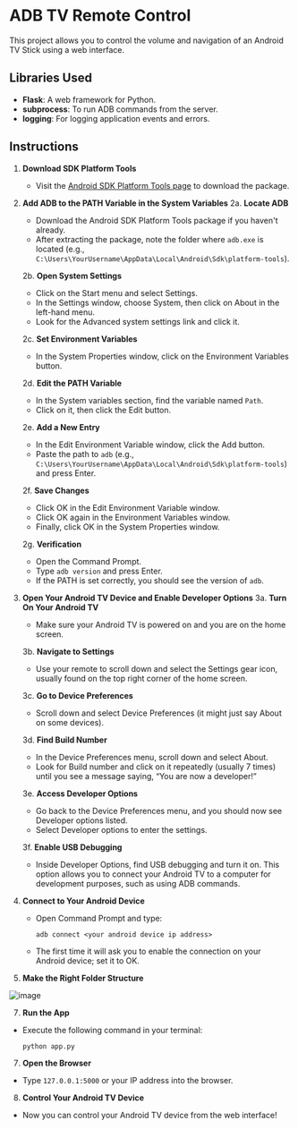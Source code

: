 # ADB TV Remote Control

This project allows you to control the volume and navigation of an Android TV Stick using a web interface.

## Libraries Used

- **Flask**: A web framework for Python.
- **subprocess**: To run ADB commands from the server.
- **logging**: For logging application events and errors.


## Instructions

1. **Download SDK Platform Tools**
   - Visit the [Android SDK Platform Tools page](https://developer.android.com/tools/releases/platform-tools) to download the package.

2. **Add ADB to the PATH Variable in the System Variables**
   2a. **Locate ADB**
   - Download the Android SDK Platform Tools package if you haven't already.
   - After extracting the package, note the folder where `adb.exe` is located (e.g., `C:\Users\YourUsername\AppData\Local\Android\Sdk\platform-tools`).

   2b. **Open System Settings**
   - Click on the Start menu and select Settings.
   - In the Settings window, choose System, then click on About in the left-hand menu.
   - Look for the Advanced system settings link and click it.

   2c. **Set Environment Variables**
   - In the System Properties window, click on the Environment Variables button.

   2d. **Edit the PATH Variable**
   - In the System variables section, find the variable named `Path`.
   - Click on it, then click the Edit button.

   2e. **Add a New Entry**
   - In the Edit Environment Variable window, click the Add button.
   - Paste the path to `adb` (e.g., `C:\Users\YourUsername\AppData\Local\Android\Sdk\platform-tools`) and press Enter.

   2f. **Save Changes**
   - Click OK in the Edit Environment Variable window.
   - Click OK again in the Environment Variables window.
   - Finally, click OK in the System Properties window.

   2g. **Verification**
   - Open the Command Prompt.
   - Type `adb version` and press Enter.
   - If the PATH is set correctly, you should see the version of `adb`.

3. **Open Your Android TV Device and Enable Developer Options**
   3a. **Turn On Your Android TV**
   - Make sure your Android TV is powered on and you are on the home screen.

   3b. **Navigate to Settings**
   - Use your remote to scroll down and select the Settings gear icon, usually found on the top right corner of the home screen.

   3c. **Go to Device Preferences**
   - Scroll down and select Device Preferences (it might just say About on some devices).

   3d. **Find Build Number**
   - In the Device Preferences menu, scroll down and select About.
   - Look for Build number and click on it repeatedly (usually 7 times) until you see a message saying, “You are now a developer!”

   3e. **Access Developer Options**
   - Go back to the Device Preferences menu, and you should now see Developer options listed.
   - Select Developer options to enter the settings.

   3f. **Enable USB Debugging**
   - Inside Developer Options, find USB debugging and turn it on. This option allows you to connect your Android TV to a computer for development purposes, such as using ADB commands.

4. **Connect to Your Android Device**
   - Open Command Prompt and type:
     ```
     adb connect <your android device ip address>
     ```
   - The first time it will ask you to enable the connection on your Android device; set it to OK.

5. **Make the Right Folder Structure**
   
![image](https://github.com/user-attachments/assets/8c0f8853-c6d2-4a9a-98ee-fc9d80afe44e)


  
7. **Run the App**
- Execute the following command in your terminal:
  ```
  python app.py
  ```

7. **Open the Browser**
- Type `127.0.0.1:5000` or your IP address into the browser.

8. **Control Your Android TV Device**
- Now you can control your Android TV device from the web interface!

